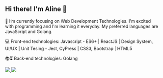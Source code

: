 ## Hi there! I'm Aline 👋

🌱 I’m currently focusing on Web Development Technologies. I'm excited with programming and I'm learning it everyday. My preferred languages are JavaScript and Golang.

💻 Front-end technologies: Javascript - ES6+ | ReactJS | Design System, UI/UX | Unit Tesing - Jest, CyPress | CSS3, Bootstrap | HTML5

📚⏳ Back-end technologies: Golang


  <a href="https://www.linkedin.com/in/aline-sresende/" target="_blank"><img src="https://img.shields.io/badge/-LinkedIn-%230077B5?style=for-the-badge&logo=linkedin&logoColor=white" target="_blank" /> 
  <a href = "mailto:alinesresende14@gmail.com"><img src="https://img.shields.io/badge/Gmail-D14836?style=for-the-badge&logo=gmail&logoColor=white" target="_blank" />

<!--
**alinesresende/alinesresende** is a ✨ _special_ ✨ repository because its `README.md` (this file) appears on your GitHub profile.

Here are some ideas to get you started:

- 🔭 I’m currently working on ...
- 🌱 I’m currently learning ...
- 👯 I’m looking to collaborate on ...
- 🤔 I’m looking for help with ...
- 💬 Ask me about ...
- 📫 How to reach me: ...
- 😄 Pronouns: ...
- ⚡ Fun fact: ...
-->
